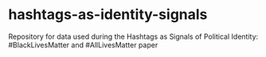 # hashtags-as-identity-signals
Repository for data used during the Hashtags as Signals of Political Identity:  #BlackLivesMatter and #AllLivesMatter paper
